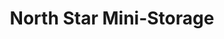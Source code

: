 ---
title: "North Star Mini-Storage"
url: /whitehorse/north-star-mini-storage-laberge-road/
shop: Mieten
---